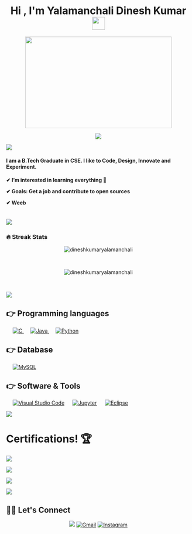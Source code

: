 <h1 align="center">Hi , I'm Yalamanchali Dinesh Kumar <img src="https://media.giphy.com/media/hvRJCLFzcasrR4ia7z/giphy.gif" width="35"></h1>
<p align="center" ><img src="https://camo.githubusercontent.com/992babdffd8c74a1502de375fbdf7e4d54773242/68747470733a2f2f6d656469612e67697068792e636f6d2f6d656469612f53576f536b4e36447854737a71494b4571762f67697068792e676966"  width="400" height="250"/></p>


<p align="center">
  <a href="https://github.com/DenverCoder1/readme-typing-svg"><img src="https://readme-typing-svg.herokuapp.com?lines=Computer+Science+Graduate;ASSOCIATE%20SOFTWARE%20ENGINEER%20,%20Currently -Learning+Full+stack%20;Always%20learning%20new%20things&center=true&width=500&height=50"></a>
</p>

<a href="https://github.com/404"><img src="https://user-images.githubusercontent.com/73097560/115834477-dbab4500-a447-11eb-908a-139a6edaec5c.gif"></a>


<h4 align="left">I am a B.Tech Graduate in CSE. I like to Code, Design, Innovate and Experiment.</h4>
<h4 align="left">

✔ I’m interested in learning everything 🤣
  
✔ Goals: Get a job and contribute to open sources

✔ Weeb
  
 </h4>

<br>
<a href="https://github.com/404"><img src="https://user-images.githubusercontent.com/73097560/115834477-dbab4500-a447-11eb-908a-139a6edaec5c.gif"></a>

### 🔥 Streak Stats
<p align="center"> <img src="https://komarev.com/ghpvc/?username=dineshkumaryalamanchali&label=Profile%20views&color=0e75b6&style=plastic" alt="dineshkumaryalamanchali" /> </p>

</br>
<p align="center"><img src="https://github-readme-streak-stats.herokuapp.com/?user=dineshkumaryalamanchali&theme=algolia" alt="dineshkumaryalamanchali"  /></p>

</br>


<a href="https://github.com/404"><img src="https://user-images.githubusercontent.com/73097560/115834477-dbab4500-a447-11eb-908a-139a6edaec5c.gif"></a>

## 👉 Programming languages</h1>
<p align="left"> 
  &emsp; 
  <a href="https://www.cprogramming.com/" target="_blank"> 
    <img alt="C" src="https://img.shields.io/badge/C%20-%232370ED.svg?logo=c&logoColor=white">
  </a> 
  &emsp;
  <a href="https://www.java.com" target="_blank"> 
    <img alt="Java" src="https://img.shields.io/badge/Java-%23007396.svg?logo=java&logoColor=white">
  </a>
  &emsp;
   <a href="https://www.python.org" target="_blank">
    <img alt="Python" src="https://img.shields.io/badge/Python%20-%2314354C.svg?logo=python&logoColor=white">
  </a>
  
## 👉 Database</h1>
<p align="left">
  &emsp;
    <a href="https://www.mysql.com/"><img alt="MySQL" src="https://img.shields.io/badge/MySQL-%2300f.svg?style=flat&llogo=mysql&logoColor=white"></a>
  &emsp;
</p>

## 👉 Software & Tools</h1>
<p>
&emsp;
    <a href="#"><img alt="Visual Studio Code" src="https://img.shields.io/badge/Visual%20Studio%20Code-0078d7.svg?logo=visual-studio-code&logoColor=white"></a>
&emsp;
    <a href="#"><img alt="Jupyter" src="https://img.shields.io/badge/Jupyter%20-%23F37626.svg?logo=Jupyter&logoColor=white"></a>
&emsp;  
    <a href="#"><img alt="Eclipse" src="https://img.shields.io/badge/-Eclipse-333333?style=flat&logo=eclipse-ide&logoColor=white"></a>
</p>

<a href="https://github.com/404"><img src="https://user-images.githubusercontent.com/73097560/115834477-dbab4500-a447-11eb-908a-139a6edaec5c.gif"></a>


<h1>Certifications! 🏆</h1>
  
![](https://img.shields.io/badge/Automation%20Anywhere%20Essential%20Level-red?style=for-the-badge)
  
![](https://img.shields.io/badge/Automation%20Anywhere%20Advance%20Level-white?style=for-the-badge)

![](https://img.shields.io/badge/Salesforce%20Certified%20Administrator-blue?style=for-the-badge)

 <a href="https://github.com/404"><img src="https://user-images.githubusercontent.com/73097560/115834477-dbab4500-a447-11eb-908a-139a6edaec5c.gif"></a>
 
## 🙋‍♀️ Let's Connect
<p align="center">
	<a href="https://www.linkedin.com/in/dinesh-kumar-yalamanchali-493ab1160/"><img src="https://img.shields.io/badge/linkedin-%230077B5.svg?&style=for-the-badge&logo=linkedin&logoColor=white"/></a>
  <a href="dineshdinesh036@gmil.com"><img src="https://img.shields.io/badge/gmail-%23FF0000.svg?&style=for-the-badge&logo=gmail&logoColor=white" alt="Gmail"/></a>
	<a href="https://www.instagram.com/dineshkumar_yalamanchali/"><img src="https://img.shields.io/badge/instagram-%230077B5.svg?&style=for-the-badge&logo=instagram&logoColor=white" alt="Instagram"/></a>	
</p>


